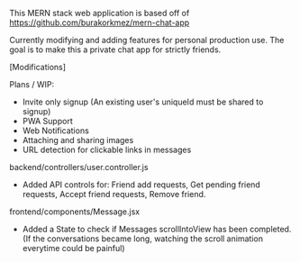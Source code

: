 This MERN stack web application is based off of https://github.com/burakorkmez/mern-chat-app

Currently modifying and adding features for personal production use.
The goal is to make this a private chat app for strictly friends.

[Modifications]

Plans / WIP:
- Invite only signup (An existing user's uniqueId must be shared to signup)
- PWA Support
- Web Notifications
- Attaching and sharing images
- URL detection for clickable links in messages


backend/controllers/user.controller.js
- Added API controls for:  Friend add requests, Get pending friend requests, Accept friend requests, Remove friend.

frontend/components/Message.jsx

- Added a State to check if Messages scrollIntoView has been completed.
  (If the conversations became long, watching the scroll animation everytime could be painful)
  
